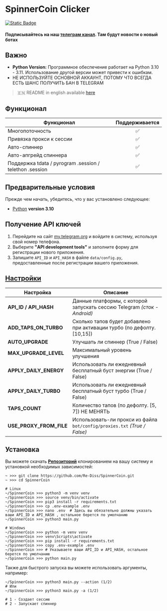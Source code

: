 # SpinnerCoin Clicker

[![Static Badge](https://img.shields.io/badge/Telegram-Bot%20Link-Link?style=for-the-badge&logo=Telegram&logoColor=white&logoSize=auto&color=blue)](https://t.me/spinnercoin_bot/app?startapp=r_3830128)

#### Подписывайтесь на наш [телеграм канал](https://t.me/scriptron). Там будут новости о новый ботах
## Важно

- **Python Version:** Программное обеспечение работает на Python 3.10 - 3.11. Использование другой версии может привести к ошибкам.
- НЕ ИСПОЛЬЗУЙТЕ ОСНОВНОЙ АККАУНТ, ПОТОМУ ЧТО ВСЕГДА ЕСТЬ ШАНС ПОЛУЧИТЬ БАН В TELEGRAM



> 🇪🇳 README in english available [here](README-EN.md)

## Функционал  
| Функционал                                              | Поддерживается |
|---------------------------------------------------------|:--------------:|
| Многопоточность                                         |       ✅        |
| Привязка прокси к сессии                                |       ✅        |
| Авто-спиннер                                            |       ✅        |
| Авто-апгрейд спиннера                                   | ✅          |
| Поддержка tdata / pyrogram .session / telethon .session |       ✅        |

## Предварительные условия
Прежде чем начать, убедитесь, что у вас установлено следующее:
- [Python](https://www.python.org/downloads/) **version 3.10**

## Получение API ключей
1. Перейдите на сайт [my.telegram.org](https://my.telegram.org) и войдите в систему, используя свой номер телефона.
2. Выберите **"API development tools"** и заполните форму для регистрации нового приложения.
3. Запишите `API_ID` и `API_HASH` в файле `data/config.py`, предоставленные после регистрации вашего приложения.

## [Настройки](https://github.com/Re-Diss/SpinnerCoin/blob/main/.env-example)
| Настройка               | Описание                                                                 |
|-------------------------|--------------------------------------------------------------------------|
| **API_ID / API_HASH**   | Данные платформы, с которой запускать сессию Telegram _(сток - Android)_ |
| **ADD_TAPS_ON_TURBO**    | Сколько тапов будет добавлено при активации турбо (по дефолту. [10,15])  |
| **AUTO_UPGRADE**     | Улучшать ли спиннер (True / False)                                       |
| **MAX_UPGRADE_LEVEL**     | Максимальный уровень улучшения                                           |
| **APPLY_DAILY_ENERGY**   | Использовать ли ежедневный бесплатный буст энергии (True / False)        |
| **APPLY_DAILY_TURBO**    | Использовать ли ежедневный бесплатный буст турбо (True / False)          |
| **TAPS_COUNT**  | Количество тапов (по дефолту. [5, 7]) НЕ МЕНЯТЬ                          |
| **USE_PROXY_FROM_FILE** | Использовать-ли прокси из файла `bot/config/proxies.txt` _(True / False)_ |


## Установка
Вы можете скачать [**Репозиторий**](https://github.com/Re-Diss/SpinnerCoin) клонированием на вашу систему и установкой необходимых зависимостей:
```shell
~ >>> git clone https://github.com/Re-Diss/SpinnerCoin.git
~ >>> cd SpinnerCoin

# Linux
~/SpinnerCoin >>> python3 -m venv venv
~/SpinnerCoin >>> source venv/bin/activate
~/SpinnerCoin >>> pip3 install -r requirements.txt
~/SpinnerCoin >>> cp .env-example .env
~/SpinnerCoin >>> nano .env  # Здесь вы обязательно должны указать ваши API_ID и API_HASH , остальное берется по умолчанию
~/SpinnerCoin >>> python3 main.py

# Windows
~/SpinnerCoin >>> python -m venv venv
~/SpinnerCoin >>> venv\Scripts\activate
~/SpinnerCoin >>> pip install -r requirements.txt
~/SpinnerCoin >>> copy .env-example .env
~/SpinnerCoin >>> # Указываете ваши API_ID и API_HASH, остальное берется по умолчанию
~/SpinnerCoin >>> python main.py
```

Также для быстрого запуска вы можете использовать аргументы, например:
```shell
~/SpinnerCoin >>> python3 main.py --action (1/2)
# Или
~/SpinnerCoin >>> python3 main.py -a (1/2)

# 1 - Создает сессию
# 2 - Запускает спиннер
```

